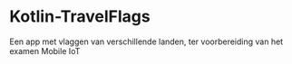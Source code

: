 # Kotlin-TravelFlags
Een app met vlaggen van verschillende landen, ter voorbereiding van het examen Mobile IoT
